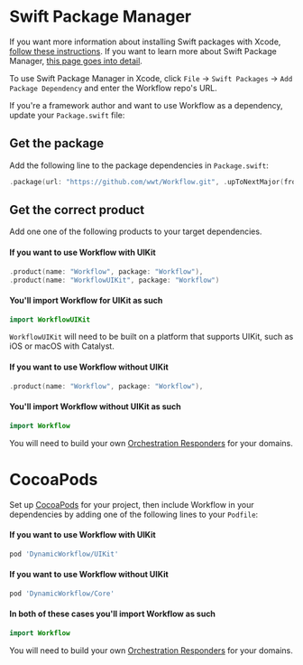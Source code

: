 # Swift Package Manager

If you want more information about installing Swift packages with Xcode, [follow these instructions](https://developer.apple.com/documentation/swift_packages/adding_package_dependencies_to_your_app). If you want to learn more about Swift Package Manager, [this page goes into detail](https://swift.org/package-manager/).

To use Swift Package Manager in Xcode, click `File` -> `Swift Packages` -> `Add Package Dependency` and enter the Workflow repo's URL.

If you're a framework author and want to use Workflow as a dependency, update your `Package.swift` file:

## Get the package

Add the following line to the package dependencies in `Package.swift`:

```swift
.package(url: "https://github.com/wwt/Workflow.git", .upToNextMajor(from: "3.0.0")),
```

## Get the correct product

Add one one of the following products to your target dependencies.

#### __If you want to use Workflow with UIKit__

```swift
.product(name: "Workflow", package: "Workflow"),
.product(name: "WorkflowUIKit", package: "Workflow")
```

#### __You'll import Workflow for UIKit as such__

```swift
import WorkflowUIKit
```

`WorkflowUIKit` will need to be built on a platform that supports UIKit, such as iOS or macOS with Catalyst.

#### __If you want to use Workflow without UIKit__

```swift
.product(name: "Workflow", package: "Workflow"),
```

#### __You'll import Workflow without UIKit as such__

```swift
import Workflow
```

You will need to build your own [Orchestration Responders](https://gitcdn.link/cdn/wwt/Workflow/faf9273f154954848bf6b6d5c592a7f0740ef53a/docs/Protocols/OrchestrationResponder.html) for your domains.

# CocoaPods

Set up [CocoaPods](https://cocoapods.org/) for your project, then include Workflow in your dependencies by adding one of the following lines to your `Podfile`:

#### __If you want to use Workflow with UIKit__

```ruby
pod 'DynamicWorkflow/UIKit'
```

#### __If you want to use Workflow without UIKit__

```ruby
pod 'DynamicWorkflow/Core'
```

#### __In both of these cases you'll import Workflow as such__

```swift
import Workflow
```

You will need to build your own [Orchestration Responders](https://gitcdn.link/cdn/wwt/Workflow/faf9273f154954848bf6b6d5c592a7f0740ef53a/docs/Protocols/OrchestrationResponder.html) for your domains.

